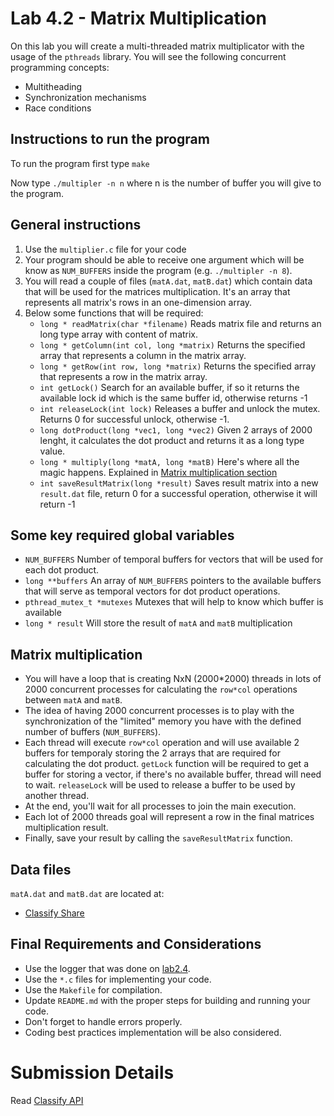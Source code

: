 Lab 4.2 - Matrix Multiplication
===============================
On this lab you will create a multi-threaded matrix multiplicator with the usage of the `pthreads` library. You will see the following concurrent programming concepts:

- Multitheading
- Synchronization mechanisms
- Race conditions

Instructions to run the program
-------------------------------

To run the program first type `make`

Now type `./multipler -n n` where n is the number of buffer you will give to the program.

General instructions
--------------------

1. Use the  `multiplier.c` file for your code
2. Your program should be able to receive one argument which will be know as `NUM_BUFFERS` inside the program (e.g. `./multipler -n 8`).
3. You will read a couple of files (`matA.dat`, `matB.dat`) which contain data that will be used for the matrices multiplication. It's an array that represents all matrix's rows in an one-dimension array.
4. Below some functions that will be required:
   - `long * readMatrix(char *filename)`
     Reads matrix file and returns an long type array with content of matrix.
   - `long * getColumn(int col, long *matrix)`
     Returns the specified array that represents a column in the matrix array.
   - `long * getRow(int row, long *matrix)`
     Returns the specified array that represents a row in the matrix array.
   - `int getLock()`
     Search for an available buffer, if so it returns the available lock id which is the same buffer id, otherwise returns -1
   - `int releaseLock(int lock)`
     Releases a buffer and unlock the mutex. Returns 0 for successful unlock, otherwise -1.
   - `long dotProduct(long *vec1, long *vec2)`
     Given 2 arrays of 2000 lenght, it calculates the dot product and returns it as a long type value.
   - `long * multiply(long *matA, long *matB)`
     Here's where all the magic happens. Explained in [Matrix multiplication section](#matrix-multiplication)
   - `int saveResultMatrix(long *result)`
     Saves result matrix into a new `result.dat` file, return 0 for a successful operation, otherwise it will return -1

Some key required global variables
----------------------------------

- `NUM_BUFFERS`
  Number of temporal buffers for vectors that will be used for each dot product.
- `long **buffers`
  An array of `NUM_BUFFERS` pointers to the available buffers that will serve as temporal vectors for dot product operations.
- `pthread_mutex_t *mutexes`
  Mutexes that will help to know which buffer is available
- `long * result`
  Will store the result of `matA` and `matB` multiplication


Matrix multiplication
---------------------

- You will have a loop that is creating NxN (2000*2000) threads in lots of 2000 concurrent processes for calculating the `row*col` operations between `matA` and `matB`.
- The idea of having 2000 concurrent processes is to play with the synchronization of the "limited" memory you have with the defined number of buffers (`NUM_BUFFERS`).
- Each thread will execute `row*col` operation and will use available 2 buffers for temporaly storing the 2 arrays that are required for calculating the dot product.
`getLock` function will be required to get a buffer for storing a vector, if there's no available buffer, thread will need to wait.
`releaseLock` will be used to release a buffer to be used by another thread.
- At the end, you'll wait for all processes to join the main execution.
- Each lot of 2000 threads goal will represent a row in the final matrices multiplication result.
- Finally, save your result by calling the `saveResultMatrix` function.


Data files
----------
`matA.dat` and `matB.dat` are located at:
- [Classify Share](https://console.cloud.google.com/storage/browser/classify-share)


Final Requirements and Considerations
---------------------------------------
- Use the logger that was done on [lab2.4](https://github.com/CodersSquad/ap-labs/tree/master/labs/lab2.4).
- Use the `*.c` files for implementing your code.
- Use the `Makefile` for compilation.
- Update `README.md` with the proper steps for building and running your code.
- Don't forget to handle errors properly.
- Coding best practices implementation will be also considered.


Submission Details
==================

Read [Classify API](../../classify.md)